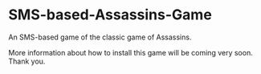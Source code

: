 # SMS-based-Assassins-Game
An SMS-based game of the classic game of Assassins.

More information about how to install this game will be coming very soon. Thank you.
